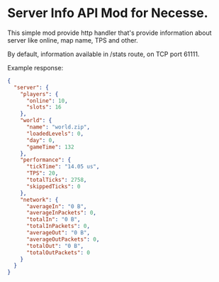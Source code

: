 # Server Info API Mod for Necesse.

This simple mod provide http handler that's provide information about server like online, map name, TPS and other.

By default, information available in /stats route, on TCP port 61111.

Example response:

```json
{
  "server": {
    "players": {
      "online": 10,
      "slots": 16
    },
    "world": {
      "name": "world.zip",
      "loadedLevels": 0,
      "day": 0,
      "gameTime": 132
    },
    "performance": {
      "tickTime": "14.05 us",
      "TPS": 20,
      "totalTicks": 2758,
      "skippedTicks": 0
    },
    "network": {
      "averageIn": "0 B",
      "averageInPackets": 0,
      "totalIn": "0 B",
      "totalInPackets": 0,
      "averageOut": "0 B",
      "averageOutPackets": 0,
      "totalOut": "0 B",
      "totalOutPackets": 0
    }
  }
}
```